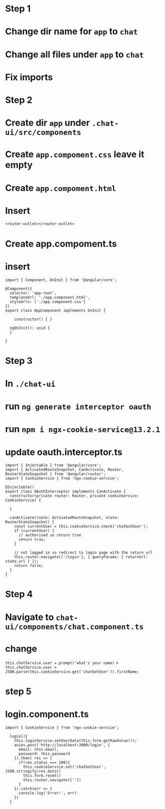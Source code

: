 # Step 1
# Change dir name for `app` to `chat`
# Change all files under `app` to `chat`
# Fix imports

# Step 2
# Create dir `app` under `.chat-ui/src/components`
# Create `app.compoment.css` leave it empty

# Create `app.compoment.html`
# Insert 
```
<router-outlet></router-outlet>
```

# Create app.compoment.ts
# insert
```
import { Component, OnInit } from '@angular/core';

@Component({
  selector: 'app-root',
  templateUrl: './app.component.html',
  styleUrls: ['./app.component.css']
})
export class AppComponent implements OnInit {

    constructor() { }

  ngOnInit(): void {
  }

}
```
# Step 3
# In `./chat-ui`
# run `ng generate interceptor oauth`
# run `npm i ngx-cookie-service@13.2.1`
# update oauth.interceptor.ts

```
import { Injectable } from '@angular/core';
import { ActivatedRouteSnapshot, CanActivate, Router, RouterStateSnapshot } from '@angular/router';
import { CookieService } from 'ngx-cookie-service';

@Injectable()
export class OAuthInterceptor implements CanActivate {
  constructor(private router: Router, private cookieService: CookieService) {

  }

  canActivate(route: ActivatedRouteSnapshot, state: RouterStateSnapshot) {
    const currentUser = this.cookieService.check('chatbotUser');
    if (currentUser) {
      // authorised so return true
      return true;
    }

    // not logged in so redirect to login page with the return url
    this.router.navigate(['/login'], { queryParams: { returnUrl: state.url } });
    return false;
  }
}
```

# Step 4
# Navigate to `chat-ui/components/chat.component.ts`
# change
`this.chatService.user = prompt('what's your name)` > `this.chatService.user = JSON.parse(this.cookieService.get('chatbotUser')).firstName;`

# step 5
# login.component.ts
```
import { CookieService } from 'ngx-cookie-service';

```
```
  login(){
    this.loginService.setUserData(this.form.getRawValue());
    axios.post('http://localhost:3000/login', {
      email: this.email,
      password: this.password
    }).then( res => {
      if(res.status === 200){
        this.cookieService.set('chatbotUser', JSON.stringify(res.data))
        this.form.reset()
        this.router.navigate([''])
      }
    }).catch(err => {
      console.log('Error:', err)
    })
  }
  ```

